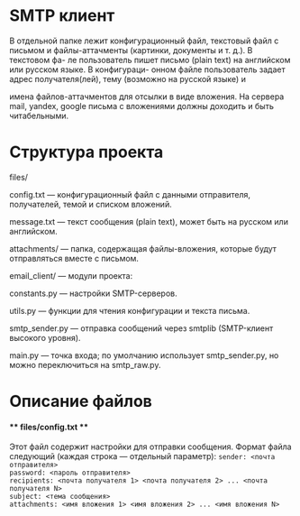 # SMTP клиент
В отдельной папке лежит конфигурационный файл,
текстовый файл с письмом и файлы-аттачменты (картинки, документы и т. д.). В текстовом фа-
ле пользователь пишет письмо (plain text) на английском или русском языке. В конфигураци-
онном файле пользователь задает адрес получателя(лей), тему (возможно на русской языке) и

имена файлов-аттачментов для отсылки в виде вложения.
На сервера mail, yandex, google письма с вложениями должны доходить и быть читабельными.


# Структура проекта
files/

config.txt — конфигурационный файл с данными отправителя, получателей, темой и списком вложений.

message.txt — текст сообщения (plain text), может быть на русском или английском.

attachments/ — папка, содержащая файлы-вложения, которые будут отправляться вместе с письмом.

email_client/ — модули проекта:

constants.py — настройки SMTP-серверов.

utils.py — функции для чтения конфигурации и текста письма.

smtp_sender.py — отправка сообщений через smtplib (SMTP-клиент высокого уровня).

main.py — точка входа; по умолчанию использует smtp_sender.py, но можно переключиться на smtp_raw.py.

# Описание файлов
#### ** files/config.txt **
Этот файл содержит настройки для отправки сообщения.
Формат файла следующий (каждая строка — отдельный параметр):
`sender: <почта отправителя>`<br>
`password: <пароль отправителя>`<br>
`recipients: <почта получателя 1> <почта получателя 2> ... <почта получателя N>`<br>
`subject: <тема сообщения>`<br>
`attachments: <имя вложения 1> <имя вложения 2> ... <имя вложения N>`<br>